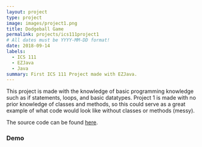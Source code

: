 ```yaml
---
layout: project
type: project
image: images/project1.png
title: Dodgeball Game
permalink: projects/ics111project1
# All dates must be YYYY-MM-DD format!
date: 2018-09-14
labels:
  - ICS 111
  - EZJava
  - Java
summary: First ICS 111 Project made with EZJava.
---
```

This project is made with the knowledge of basic programming knowledge such as if statements, loops, and basic datatypes. Project 1 is made with no prior knowledge of classes and methods, so this could serve as a great example of what code would look like without classes or methods (messy).

The source code can be found [here](https://github.com/JunM1ao/ICS-111-Project-1).

### Demo
<div class="ui embed" data-source="youtube" data-id="HEakSn5i3-M">
</div>
